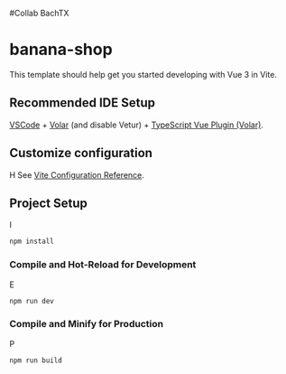 #Collab BachTX
# banana-shop

This template should help get you started developing with Vue 3 in Vite.

## Recommended IDE Setup

[VSCode](https://code.visualstudio.com/) + [Volar](https://marketplace.visualstudio.com/items?itemName=Vue.volar) (and disable Vetur) + [TypeScript Vue Plugin (Volar)](https://marketplace.visualstudio.com/items?itemName=Vue.vscode-typescript-vue-plugin).

## Customize configuration
H
See [Vite Configuration Reference](https://vitejs.dev/config/).

## Project Setup
I
```sh
npm install
```

### Compile and Hot-Reload for Development
E
```sh
npm run dev
```

### Compile and Minify for Production
P
```sh
npm run build
```

